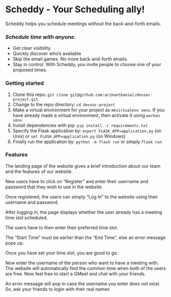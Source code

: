 # Scheddy - Your Scheduling ally!

Scheddy helps you schedule meetings without the back-and-forth emails.

### *Schedule time with anyone.* 

-   Get clear visibility.
-   Quickly discover who’s available
-   Skip the email games. No more back-and-forth emails.
-   Stay in control. With Scheddy, you invite people to choose one of your proposed times.
### Getting started

1.  Clone this repo:  `git clone git@github.com:arihantbansal/devsoc-project.git`
2.  Change to the repo directory:  `cd devsoc-project`
3. Make a virtual environment for your project as 
`mkvirtualenv venv`. If you have already made a virtual environment, then activate it using `workon venv` 
4. Install dependencies with pip:  `pip install -r requirements.txt`
5. Specify the Flask application by: `export FLASK_APP=application.py` (on Unix) or `set FLASK_APP=application.py` (on Windows)
6. Finally run the application by: `python -m flask run` or simply `flask run`

### Features

The landing page of the website gives a brief introduction about our team and the features of our website.

New users have to click on “Register” and enter their username and password that they wish to use in the website.

Once registered, the users can simply “Log In” to the website using their username and password. 

After logging in, the page displays whether the user already has a meeting time slot scheduled. 

The users have to then enter their preferred time slot.

The “Start Time” must be earlier than the “End Time”, else an error message pops up. 

Once you have set your time slot, you are good to go.

Now enter the username of the person who want to have a meeting with. The website will automatically find the common time when both of the users are free. Now feel free to start a GMeet and chat with your friends.

An error message will pop in case the username you enter does not exist. So, ask your friends to login with their real names
